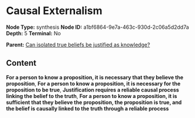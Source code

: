 # Causal Externalism

**Node Type:** synthesis
**Node ID:** a1bf6864-9e7a-463c-930d-2c06a5d2dd7a
**Depth:** 5
**Terminal:** No

**Parent:** [Can isolated true beliefs be justified as knowledge?](can-isolated-true-beliefs-be-justified-as-knowledge-antithesis-81b0ff71-35c1-4816-8828-942e2d0a8658.md)

## Content

**For a person to know a proposition, it is necessary that they believe the proposition**, **For a person to know a proposition, it is necessary for the proposition to be true**, **Justification requires a reliable causal process linking the belief to the truth**, **For a person to know a proposition, it is sufficient that they believe the proposition, the proposition is true, and the belief is causally linked to the truth through a reliable process**
